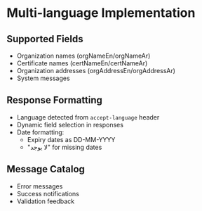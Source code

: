 # Multi-language Implementation

## Supported Fields
- Organization names (orgNameEn/orgNameAr)
- Certificate names (certNameEn/certNameAr)
- Organization addresses (orgAddressEn/orgAddressAr)
- System messages

## Response Formatting
- Language detected from `accept-language` header
- Dynamic field selection in responses
- Date formatting:
  - Expiry dates as DD-MM-YYYY
  - "لا يوجد" for missing dates

## Message Catalog
- Error messages
- Success notifications
- Validation feedback